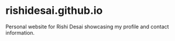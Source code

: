 # rishidesai.github.io
Personal website for Rishi Desai showcasing my profile and contact information.

